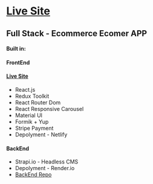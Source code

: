 <h1><a href="https://strapi-l6as.onrender.com/admin"> Live Site </a></h1>

<h2>Full Stack - Ecommerce Ecomer APP</h2>

<h4>Built in:</h4>
<h4>FrontEnd</h4>
<h4><a href="https://ecomer3.netlify.app/"> Live Site </a></h4>
<ul>
<li>React.js</li>
<li>Redux Toolkit</li>
<li>React Router Dom</li>
<li>React Responsive Carousel</li>
<li>Material UI</li>
<li>Formik + Yup</>
<li>Stripe Payment</li>
<li>Depolyment - Netlify</li>

</ul>

<h4>BackEnd</h4>
<ul>
<li>Strapi.io - Headless CMS </li>
<li>Depolyment - Render.io </li>
<li><a href="https://github.com/irfandayan/strapi-server-ecomer"> BackEnd Repo </a></li>
</ul>

